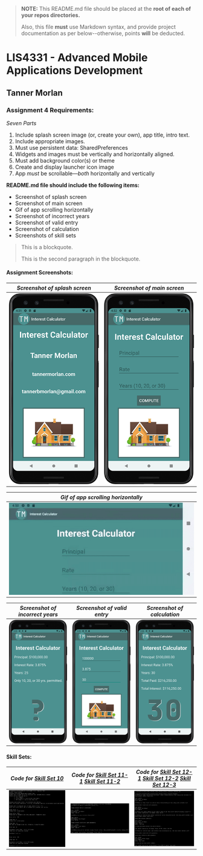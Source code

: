 > **NOTE:** This README.md file should be placed at the **root of each of your repos directories.**
>
>Also, this file **must** use Markdown syntax, and provide project documentation as per below--otherwise, points **will** be deducted.
>

# LIS4331 - Advanced Mobile Applications Development

## Tanner Morlan

### **Assignment 4 Requirements:**

*Seven Parts*

1. Include splash screen image (or, create your own), app title, intro text.
2. Include appropriate images.
3. Must use persistent data: SharedPreferences
4. Widgets and images must be vertically and horizontally aligned.
5. Must add background color(s) or theme
6. Create and display launcher icon image
7. App *must* be scrollable—*both* horizontally and vertically

**README.md file should include the following items:**

- Screenshot of splash screen
- Screenshot of main screen
- Gif of app scrolling horizontally
- Screenshot of incorrect years
- Screenshot of valid entry
- Screenshot of calculation
- Screenshots of skill sets

> This is a blockquote.
> 
> This is the second paragraph in the blockquote.
>

#### **Assignment Screenshots:**

| *Screenshot of splash screen* | *Screenshot of main screen* |
| ------------- | ------------- |
| ![Screenshot of splash screen](img/splash_screen.png "Screenshot of splash screen") | ![Screenshot of main screen](img/main_screen.png "Screenshot of main screen") |

| *Gif of app scrolling horizontally* |
| ------------- |
| ![Gif of app scrolling horizontally](img/scrolling.gif "Gif of app scrolling horizontally") |

| *Screenshot of incorrect years* | *Screenshot of valid entry* | *Screenshot of calculation* |
| ------------- | ------------- | ------------- |
| ![Screenshot of incorrect years](img/incorrect_years.png "Screenshot of incorrect years") | ![Screenshot of valid entry](img/valid_entry.png "Screenshot of valid entry") | ![Screenshot of calculation](img/calculation.png "Screenshot of calculation") |

#### **Skill Sets:**

| *Code for [Skill Set 10](../skillsets/ss10_travel_time/Methods.java)* | *Code for [Skill Set 11-1](../skillsets/ss11_product_class/Product.java) [Skill Set 11-2](../skillsets/ss11_product_class/ProductDemo.java)* | *Code for [Skill Set 12-1](../skillsets/ss12_book_inherits_product_class/Product.java) [Skill Set 12-2](../skillsets/ss12_book_inherits_product_class/Book.java) [Skill Set 12-3](../skillsets/ss12_book_inherits_product_class/BookDemo.java)* |
| ------------- | ------------- | ------------- |
| ![Screenshot of Skill Set 10](img/ss10.png "Skill Set 10") | ![Screenshot of Skill Set 11](img/ss11.png "Skill Set 11") | ![Screenshot of Skill Set 12](img/ss12.png "Skill Set 12") |